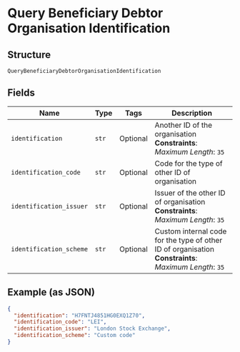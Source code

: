 
# Query Beneficiary Debtor Organisation Identification

## Structure

`QueryBeneficiaryDebtorOrganisationIdentification`

## Fields

| Name | Type | Tags | Description |
|  --- | --- | --- | --- |
| `identification` | `str` | Optional | Another ID of the organisation<br>**Constraints**: *Maximum Length*: `35` |
| `identification_code` | `str` | Optional | Code for the type of other ID of organisation |
| `identification_issuer` | `str` | Optional | Issuer of the other ID of organisation<br>**Constraints**: *Maximum Length*: `35` |
| `identification_scheme` | `str` | Optional | Custom internal code for the type of other ID of organisation<br>**Constraints**: *Maximum Length*: `35` |

## Example (as JSON)

```json
{
  "identification": "H7FNTJ4851HG0EXQ1Z70",
  "identification_code": "LEI",
  "identification_issuer": "London Stock Exchange",
  "identification_scheme": "Custom code"
}
```

